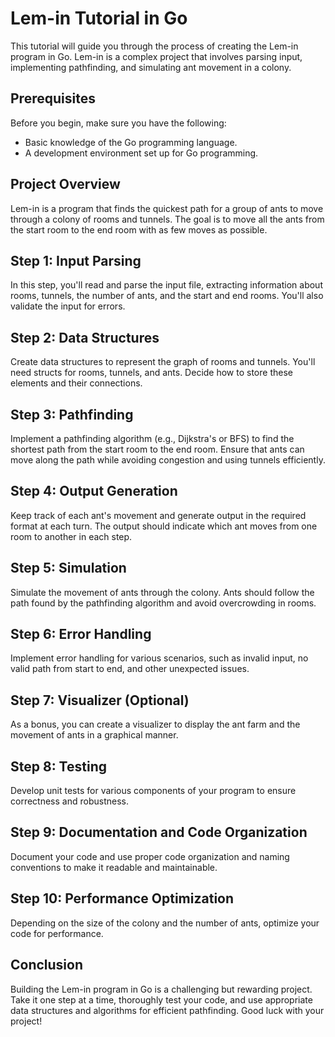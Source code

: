 # Lem-in Tutorial in Go

This tutorial will guide you through the process of creating the Lem-in program in Go. Lem-in is a complex project that involves parsing input, implementing pathfinding, and simulating ant movement in a colony.

## Prerequisites

Before you begin, make sure you have the following:

- Basic knowledge of the Go programming language.
- A development environment set up for Go programming.

## Project Overview

Lem-in is a program that finds the quickest path for a group of ants to move through a colony of rooms and tunnels. The goal is to move all the ants from the start room to the end room with as few moves as possible.

## Step 1: Input Parsing

In this step, you'll read and parse the input file, extracting information about rooms, tunnels, the number of ants, and the start and end rooms. You'll also validate the input for errors.

## Step 2: Data Structures

Create data structures to represent the graph of rooms and tunnels. You'll need structs for rooms, tunnels, and ants. Decide how to store these elements and their connections.

## Step 3: Pathfinding

Implement a pathfinding algorithm (e.g., Dijkstra's or BFS) to find the shortest path from the start room to the end room. Ensure that ants can move along the path while avoiding congestion and using tunnels efficiently.

## Step 4: Output Generation

Keep track of each ant's movement and generate output in the required format at each turn. The output should indicate which ant moves from one room to another in each step.

## Step 5: Simulation

Simulate the movement of ants through the colony. Ants should follow the path found by the pathfinding algorithm and avoid overcrowding in rooms.

## Step 6: Error Handling

Implement error handling for various scenarios, such as invalid input, no valid path from start to end, and other unexpected issues.

## Step 7: Visualizer (Optional)

As a bonus, you can create a visualizer to display the ant farm and the movement of ants in a graphical manner.

## Step 8: Testing

Develop unit tests for various components of your program to ensure correctness and robustness.

## Step 9: Documentation and Code Organization

Document your code and use proper code organization and naming conventions to make it readable and maintainable.

## Step 10: Performance Optimization

Depending on the size of the colony and the number of ants, optimize your code for performance.

## Conclusion

Building the Lem-in program in Go is a challenging but rewarding project. Take it one step at a time, thoroughly test your code, and use appropriate data structures and algorithms for efficient pathfinding. Good luck with your project!
